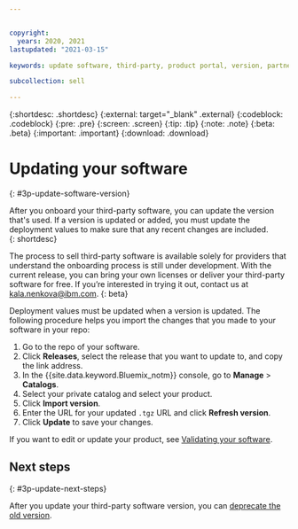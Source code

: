 ```yaml
---


copyright:
  years: 2020, 2021
lastupdated: "2021-03-15"

keywords: update software, third-party, product portal, version, partner portal, sellers, partners

subcollection: sell

---
```


{:shortdesc: .shortdesc}
{:external: target="_blank" .external}
{:codeblock: .codeblock}
{:pre: .pre}
{:screen: .screen}
{:tip: .tip}
{:note: .note}
{:beta: .beta}
{:important: .important}
{:download: .download}

# Updating your software
{: #3p-update-software-version}

After you onboard your third-party software, you can update the version that's used. If a version is updated or added, you must update the deployment values to make sure that any recent changes are included.  
{: shortdesc}

The process to sell third-party software is available solely for providers that understand the onboarding process is still under development. With the current release, you can bring your own licenses or deliver your third-party software for free. If you’re interested in trying it out, contact us at kala.nenkova@ibm.com.
{: beta}

Deployment values must be updated when a version is updated. The following procedure helps you import the changes that you made to your software in your repo: 

1. Go to the repo of your software. 
1. Click **Releases**, select the release that you want to update to, and copy the link address. 
1. In the {{site.data.keyword.Bluemix_notm}} console, go to **Manage** > **Catalogs**. 
1. Select your private catalog and select your product.  
1. Click **Import version**.  
1. Enter the URL for your updated `.tgz` URL and click **Refresh version**. 
1. Click **Update** to save your changes.

If you want to edit or update your product, see [Validating your software](/docs/sell?topic=sell-sw-validate). 


## Next steps
{: #3p-update-next-steps}

After you update your third-party software version, you can [deprecate the old version](/docs/account?topic=account-dep-restore).

